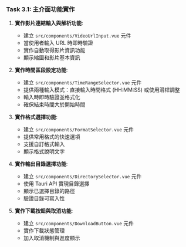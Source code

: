 ### Task 3.1: 主介面功能實作

1. **實作影片連結輸入與解析功能**:
   - 建立 `src/components/VideoUrlInput.vue` 元件
   - 當使用者輸入 URL 時即時驗證
   - 實作自動取得影片資訊功能
   - 顯示縮圖和影片基本資訊

2. **實作時間區段設定功能**:
   - 建立 `src/components/TimeRangeSelector.vue` 元件
   - 提供兩種輸入模式：直接輸入時間格式 (HH:MM:SS) 或使用滑桿調整
   - 輸入時即時驗證並格式化
   - 確保結束時間大於開始時間

3. **實作格式選擇功能**:
   - 建立 `src/components/FormatSelector.vue` 元件
   - 提供常用格式的快速選項
   - 支援自訂格式輸入
   - 顯示格式說明文字

4. **實作輸出目錄選擇功能**:
   - 建立 `src/components/DirectorySelector.vue` 元件
   - 使用 Tauri API 實現目錄選擇
   - 顯示已選擇目錄的路徑
   - 驗證目錄可寫入性

5. **實作下載按鈕與取消功能**:
   - 建立 `src/components/DownloadButton.vue` 元件
   - 實作下載狀態管理
   - 加入取消機制與進度顯示
